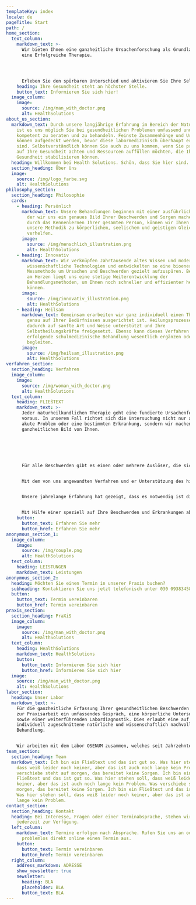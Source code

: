 ```yaml
---
templateKey: index
locale: de
pageTitle: Start
path: /
home_section:
  text_column:
    markdown_text: >-
      Wir bieten Ihnen eine ganzheitliche Ursachenforschung als Grundlange für
      eine Erfolgreiche Therapie.




      Erleben Sie den spürbaren Unterschied und aktivieren Sie Ihre Selbstheilungskräfte noch heute.
    heading: Ihre Gesundheit steht an höchster Stelle.
    button_text: Informieren Sie sich hier!
  image_column:
    image:
      source: /img/man_with_doctor.png
      alt: HealthSolutions
about_us_section:
  markdown_text: Durch unsere langjährige Erfahrung im Bereich der Naturheilkunde
    ist es uns möglich Sie bei gesundheitlichen Problemen umfassend und
    kompetent zu beraten und zu behandeln. Feinste Zusammenhänge und Ursachen
    können aufgedeckt werden, bevor diese labormedizinisch überhaupt erfassbar
    sind. Selbstverständlich können Sie auch zu uns kommen, wenn Sie präventiv
    auf Ihre Gesundheit achten und Ressourcen auffüllen möchten, die Ihre
    Gesundheit stabilisieren können.
  heading: Willkommen bei Health Solutions. Schön, dass Sie hier sind.
  section_heading: Über Uns
  image:
    source: /img/logo_farbe.svg
    alt: HealthSolutions
philosophy_section:
  section_heading: Philosophie
  cards:
    - heading: Persönlich
      markdown_text: Unsere Behandlungen beginnen mit einer ausführlichen Anamnese, in
        der wir uns ein genaues Bild Ihrer Beschwerden und Sorgen machen. Erst
        durch das Kennenlernen Ihrer gesamten Person, können wir Ihnen durch
        unsere Methodik zu körperlichem, seelischem und geistigen Gleichgewicht
        verhelfen.
      image:
        source: /img/menschlich_illustration.png
        alt: HealthSolutions
    - heading: Innovativ
      markdown_text: Wir verknüpfen Jahrtausende altes Wissen und modernste
        wissenschaftliche Technologien und entwickelten so eine bioenergetische
        Messmethode um Ursachen und Beschwerden gezielt aufzuspüren. Besonders
        am Herzen liegt uns eine stetige Weiterentwicklung der
        Behandlungsmethoden, um Ihnen noch schneller und effizienter helfen zu
        können.
      image:
        source: /img/innovativ_illustration.png
        alt: HealthSolutions
    - heading: Heilsam
      markdown_text: Gemeinsam erarbeiten wir ganz individuell einen Therapieplan; der
        genau auf Ihrer Bedürfnissen ausgerichtet ist. Heilungsprozesse werden
        dadurch auf sanfte Art und Weise unterstützt und Ihre
        Selbstheilungskräfte freigesetzt. Ebenso kann dieses Verfahren bereits
        erfolgende schulmedizinische Behandlung wesentlich ergänzen oder
        begleiten.
      image:
        source: /img/heilsam_illustration.png
        alt: HealthSolutions
verfahren_section:
  section_heading: Verfahren
  image_column:
    image:
      source: /img/woman_with_doctor.png
      alt: HealthSolutions
  text_column:
    heading: FLIEßTEXT
    markdown_text: >-
      Jeder naturheilkundlichen Therapie geht eine fundierte Ursachenforschung
      voraus. In unserem Fall richtet sich die Untersuchung nicht nur an das
      akute Problem oder eine bestimmten Erkrankung, sondern wir machen uns ein
      ganzheitlichen Bild von Ihnen.






      Für alle Beschwerden gibt es einen oder mehrere Auslöser, die sich über die Jahre ansammeln und verstärken können. Durch unsere aufUrsachenbasierende Therapiemethode, sind auch diese Krankheiten therapierbar. Bei unserem Messverfahren, der so genannten Frequenz Therapie wird an verschiedenen Akupunkturpunkten von Händen und Füßen der Hautwiderstand gemessen. Durch diese Widerstandsmessung sieht man, wo sichFunktionsstörungenundEntzündungsherdeim Körper befinden. Ein Entzündungsherd ist eine krankmachende Belastung, welche keine direkten Beschwerden auslöst, aber eine Fernwirkung auf andere Organe hat und diese negativ beeinflusst. Aus diesem Umstand folgt die Schlussfolgerung, dass dort, wo der Patient seine Beschwerden hat, nur selten die Ursachen liegen. Oft findet man mehrere solcher Belastungen und erst das Zusammenspiel all dieser "Giftdosen" führt zur Erkrankung. Besonders häufig findet man Entzündungsherde bei Patienten die sich sehr schwach fühlen oderchronische Leidenhaben.


      Mit dem von uns angewandten Verfahren und er Unterstützung des hierfür eigens entwickelte PC-Programm können selbst kleinste Beeinträchtigungen im Körper, chronische Entzündungsherde und Störfelder, die durch Viren, Bakterien, Pilze, Bakterien u.v.m. ausgelöst werden, erkannt und therapeutisch behandelt werden. Es wird ein zuverlässiges Bild vom Zustand Ihres Körpers geliefert, bei dem alle wichtigenOrgansystemeerfasst werden. Selbst kleinste Problemstellen können gefunden und Zusammenhänge zu Ihren Symptomen aufgedeckt werden. Für alle Beschwerden gibt es Auslöser, die sich über die Jahre intensivieren können.


      Unsere jahrelange Erfahrung hat gezeigt, dass es notwendig ist die chronischen Entzündungsherde und bakteriellen oder viralen Störfelder zu beseitigen, um eine ganzheitliche Genesung zu ermöglichen. Ohne diese ist der Körper nicht in der Lage mit den Herausforderungen des Alltages, sowie weiteren psychische und physische Beschwerden umzugehen.


      Mit Hilfe einer speziell auf Ihre Beschwerden und Erkrankungen abgestimmte Therapie werden dieSelbstheilungskräftedes Körpers aktiviert und ein natürlicher Heilungsprozess in Gang gesetzt. Der Körper erhält wieder die Möglichkeit selbst mit Erkrankungen fertig zu werden und mit ein wenig Geduld werden Ihre Belastungen nach und nach verschwinden.
    button:
      button_text: Erfahren Sie mehr
      button_href: Erfahren Sie mehr
anonymous_section_1:
  image_column:
    image:
      source: /img/couple.png
      alt: HealthSolutions
  text_column:
    heading: LEISTUNGEN
    markdown_text: Leistungen
anonymous_section_2:
  heading: Möchten Sie einen Termin in unserer Praxis buchen?
  subheading: Kontaktieren Sie uns jetzt telefonisch unter 030 093834582735t2
  button:
    button_text: Termin vereinbaren
    button_href: Termin vereinbaren
praxis_section:
  section_heading: PraXiS
  image_column:
    image:
      source: /img/man_with_doctor.png
      alt: HealthSolutions
  text_column:
    heading: HealthSolutions
    markdown_text: HealthSolutions
    button:
      button_text: Informieren Sie sich hier
      button_href: Informieren Sie sich hier
  image:
    source: /img/man_with_doctor.png
    alt: HealthSolutions
labor_section:
  heading: Unser Labor
  markdown_text: >-
    Für die ganzheitliche Erfassung Ihrer gesundheitlichen Beschwerden gehört
    zur Praxisarbeit ein umfassendes Gespräch, eine körperliche Untersuchung
    sowie einer weiterführenden Labordiagnostik. Dies erlaubt eine auf Sie
    individuell zugeschnittene natürliche und wissenschaftlich nachvollziehbare
    Behandlung.


    Wir arbeiten mit dem Labor OSENUM zusammen, welches seit Jahrzehnten durch Erfahrung, Forschung und Entwicklung besteht.
team_section:
  section_heading: Team
  markdown_text: Ich bin ein Fließtext und das ist gut so. Was hier stehen soll,
    dass weiß leider noch keiner, aber das ist auch noch lange kein Problem. Was
    verschiebe steht auf morgen, das bereitet keine Sorgen. Ich bin ein
    Fließtext und das ist gut so. Was hier stehen soll, dass weiß leider noch
    keiner, aber das ist auch noch lange kein Problem. Was verschiebe steht auf
    morgen, das bereitet keine Sorgen. Ich bin ein Fließtext und das ist gut so.
    Was hier stehen soll, dass weiß leider noch keiner, aber das ist auch noch
    lange kein Problem.
contact_section:
  section_heading: Kontakt
  heading: Bei Interesse, Fragen oder einer Terminabsprache, stehen wir Ihnen
    jederzeit zur Verfügung.
  left_column:
    markdown_text: Termine erfolgen nach Absprache. Rufen Sie uns an oder machen Sie
      problemlos direkt online einen Termin aus.
    button:
      button_text: Termin vereinbaren
      button_href: Termin vereinbaren
  right_column:
    address_markdown: ADRESSE
    show_newsletter: true
    newsletter:
      heading: BLA
      placeholder: BLA
      button_text: BLA
---
```

